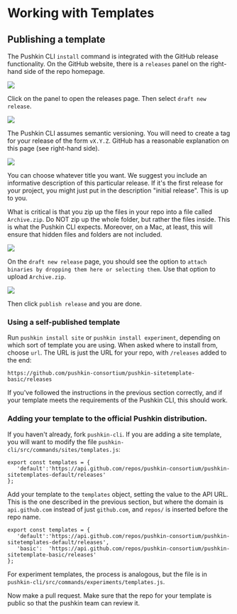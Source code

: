# Working with Templates

## Publishing a template

The Pushkin CLI `install` command is integrated with the GitHub release functionality. On the GitHub website, there is a `releases` panel on the right-hand side of the repo homepage.

![](assets/GitHubReleases1.jpg)

Click on the panel to open the releases page. Then select `draft new release`.

![](assets/GitHubReleases2.jpg)

The Pushkin CLI assumes semantic versioning. You will need to create a tag for your release of the form `vX.Y.Z`. GitHub has a reasonable explanation on this page (see right-hand side).

![](assets/GitHubReleases3.jpg)

You can choose whatever title you want. We suggest you include an informative description of this particular release. If it's the first release for your project, you might just put in the description "initial release". This is up to you.

What is critical is that you zip up the files in your repo into a file called `Archive.zip`. Do NOT zip up the whole folder, but rather the files inside. This is what the Pushkin CLI expects. Moreover, on a Mac, at least, this will ensure that hidden files and folders are not included.

![](assets/GitHubReleases4.jpg)

On the `draft new release` page, you should see the option to `attach binaries by dropping them here or selecting them`. Use that option to upload `Archive.zip`.

![](assets/GitHubReleases5.jpg)

Then click `publish release` and you are done.

### Using a self-published template

Run `pushkin install site` or `pushkin install experiment`, depending on which sort of template you are using. When asked where to install from, choose `url`. The URL is just the URL for your repo, with `/releases` added to the end:

`https://github.com/pushkin-consortium/pushkin-sitetemplate-basic/releases`

If you've followed the instructions in the previous section correctly, and if your template meets the requirements of the Pushkin CLI, this should work.

### Adding your template to the official Pushkin distribution.

If you haven't already, fork `pushkin-cli`. If you are adding a site template, you will want to modify the file `pushkin-cli/src/commands/sites/templates.js`:

```
export const templates = {
   'default':'https://api.github.com/repos/pushkin-consortium/pushkin-sitetemplates-default/releases'
};
```

Add your template to the `templates` object, setting the value to the API URL. This is the one described in the previous section, but where the domain is `api.github.com` instead of just `github.com`, and `repos/` is inserted before the repo name.

```
export const templates = {
   'default':'https://api.github.com/repos/pushkin-consortium/pushkin-sitetemplates-default/releases',
   'basic':  'https://api.github.com/repos/pushkin-consortium/pushkin-sitetemplate-basic/releases'
};
```

For experiment templates, the process is analogous, but the file is in `pushkin-cli/src/commands/experiments/templates.js`.

Now make a pull request. Make sure that the repo for your template is public so that the pushkin team can review it.
